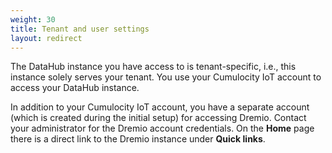 ```yaml
---
weight: 30
title: Tenant and user settings
layout: redirect
---
```


The DataHub instance you have access to is tenant-specific, i.e., this instance solely serves your tenant. You use your Cumulocity IoT account to access your DataHub instance.

In addition to your Cumulocity IoT account, you have a separate account (which is created during the initial setup) for accessing Dremio. Contact your administrator for the Dremio account credentials. On the **Home** page there is a direct link to the Dremio instance under **Quick links**.
